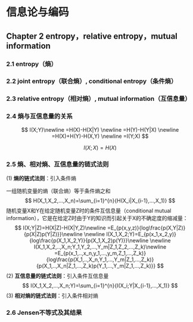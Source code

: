 # 信息论与编码

## Chapter 2 entropy，relative entropy，mutual information

### 2.1 entropy（熵）

### 2.2 joint entropy（联合熵）, conditional entropy（条件熵）

### 2.3 relative entropy（相对熵）, mutual information（互信息量）

### 2.4 熵与互信息量的关系

$$
I(X;Y)\newline
=H(X)-H(X|Y) \newline
=H(Y)-H(Y|X) \newline
=H(X)+H(Y)-H(X,Y) \newline
=I(Y;X)
$$

$$
I(X;X)=H(X)
$$

### 2.5 熵、相对熵、互信息量的链式法则

(1) **熵的链式法则**：引入条件熵

一组随机变量的熵（联合熵）等于条件熵之和
$$
H(X_1,X_2,...,X_n)=\sum_{i=1}^{n}{H(X_i|X_{i-1},...,X_1)}
$$
随机变量X和Y在给定随机变量Z时的条件互信息量（conditional mutual information），它是在给定Z时由于Y的知识而引起关于X的不确定度的缩减量：
$$
I(X;Y|Z)=H(X|Z)-H(X|Y,Z)\newline
=E_{p(x,y,z)}{log\frac{p(X,Y|Z)}{p(X|Z)p(Y|Z)}}\newline
\newline
I(X_1,X_2;Y)=E_{p(x_1,x_2,y)}{log\frac{p(X_1,X_2,Y)}{p(X_1,X_2)p(Y)}}\newline
\newline
I(X_1,X_2,..,X_n;Y_1,Y_2,...,Y_m|Z_1,Z_2,...,Z_k)\newline
=E_{p(x_1,..,x_n,y_1,...,y_m,Z_1,...,Z_k)}{log\frac{p(X_1,..,X_n,Y_1,...,Y_m|Z_1,...,Z_k)}{p(X_1,..,X_n|Z_1,...,Z_k)p(Y_1,...,Y_m|Z_1,...,Z_k)}}
$$
(2) **互信息量的链式法则**：引入条件互信息量
$$
I(X_1,X_2,...,X_n;Y)=\sum_{i=1}^{n}{I(X_i;Y|X_{i-1},...,X_1)}
$$
(3) **相对熵的链式法则**：引入条件相对熵

### 2.6 Jensen不等式及其结果
